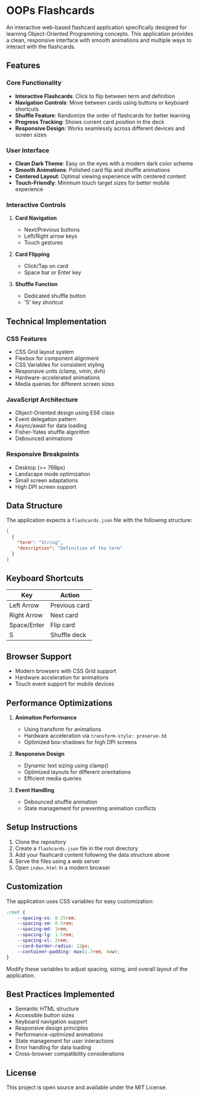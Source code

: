 # OOPs Flashcards

An interactive web-based flashcard application specifically designed for learning Object-Oriented Programming concepts. This application provides a clean, responsive interface with smooth animations and multiple ways to interact with the flashcards.

## Features

### Core Functionality
- **Interactive Flashcards**: Click to flip between term and definition
- **Navigation Controls**: Move between cards using buttons or keyboard shortcuts
- **Shuffle Feature**: Randomize the order of flashcards for better learning
- **Progress Tracking**: Shows current card position in the deck
- **Responsive Design**: Works seamlessly across different devices and screen sizes

### User Interface
- **Clean Dark Theme**: Easy on the eyes with a modern dark color scheme
- **Smooth Animations**: Polished card flip and shuffle animations
- **Centered Layout**: Optimal viewing experience with centered content
- **Touch-Friendly**: Minimum touch target sizes for better mobile experience

### Interactive Controls
1. **Card Navigation**
   - Next/Previous buttons
   - Left/Right arrow keys
   - Touch gestures

2. **Card Flipping**
   - Click/Tap on card
   - Space bar or Enter key

3. **Shuffle Function**
   - Dedicated shuffle button
   - 'S' key shortcut

## Technical Implementation

### CSS Features
- CSS Grid layout system
- Flexbox for component alignment
- CSS Variables for consistent styling
- Responsive units (clamp, vmin, dvh)
- Hardware-accelerated animations
- Media queries for different screen sizes

### JavaScript Architecture
- Object-Oriented design using ES6 class
- Event delegation pattern
- Async/await for data loading
- Fisher-Yates shuffle algorithm
- Debounced animations

### Responsive Breakpoints
- Desktop (>= 768px)
- Landscape mode optimization
- Small screen adaptations
- High DPI screen support

## Data Structure

The application expects a `flashcards.json` file with the following structure:

```json
[
  {
    "term": "String",
    "description": "Definition of the term"
  }
]
```

## Keyboard Shortcuts

| Key           | Action                |
|---------------|----------------------|
| Left Arrow    | Previous card        |
| Right Arrow   | Next card            |
| Space/Enter   | Flip card            |
| S             | Shuffle deck         |

## Browser Support

- Modern browsers with CSS Grid support
- Hardware acceleration for animations
- Touch event support for mobile devices

## Performance Optimizations

1. **Animation Performance**
   - Using transform for animations
   - Hardware acceleration via `transform-style: preserve-3d`
   - Optimized box-shadows for high DPI screens

2. **Responsive Design**
   - Dynamic text sizing using clamp()
   - Optimized layouts for different orientations
   - Efficient media queries

3. **Event Handling**
   - Debounced shuffle animation
   - State management for preventing animation conflicts

## Setup Instructions

1. Clone the repository
2. Create a `flashcards.json` file in the root directory
3. Add your flashcard content following the data structure above
4. Serve the files using a web server
5. Open `index.html` in a modern browser

## Customization

The application uses CSS variables for easy customization:

```css
:root {
    --spacing-xs: 0.25rem;
    --spacing-sm: 0.5rem;
    --spacing-md: 1rem;
    --spacing-lg: 1.5rem;
    --spacing-xl: 2rem;
    --card-border-radius: 12px;
    --container-padding: max(1.7rem, 4vw);
}
```

Modify these variables to adjust spacing, sizing, and overall layout of the application.

## Best Practices Implemented

- Semantic HTML structure
- Accessible button sizes
- Keyboard navigation support
- Responsive design principles
- Performance-optimized animations
- State management for user interactions
- Error handling for data loading
- Cross-browser compatibility considerations

## License

This project is open source and available under the MIT License.

